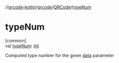 //[qrcode-kotlin](../../../index.md)/[qrcode](../index.md)/[QRCode](index.md)/[typeNum](type-num.md)

# typeNum

[common]\
val [typeNum](type-num.md): [Int](https://kotlinlang.org/api/latest/jvm/stdlib/kotlin/-int/index.html)

Computed type number for the given [data](data.md) parameter
